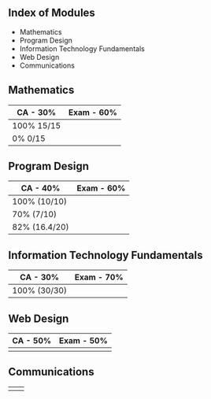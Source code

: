 ## Index of Modules
- Mathematics
- Program Design
- Information Technology Fundamentals
- Web Design
- Communications

## Mathematics

| CA - 30%   | Exam - 60% |
| ---------- | ---------- |
| 100% 15/15 |            |
| 0% 0/15    |            |

## Program Design

| CA - 40%      | Exam - 60% |
| ------------- | ---------- |
| 100% (10/10)  |            |
| 70% (7/10)    |            |
| 82% (16.4/20) |            |

## Information Technology Fundamentals

| CA - 30%     | Exam - 70% |
| ------------ | ---------- |
| 100% (30/30) |            |

## Web Design

| CA - 50% | Exam - 50% |
| -------- | ---------- |
|          |            |

## Communications

|     |     |
| --- | --- |
|     |     |
